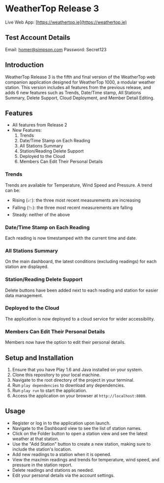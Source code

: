 # WeatherTop Release 3

Live Web App: [https://weathertop.ie](https://weathertop.ie)

## Test Account Details

Email: homer@simpson.com
Password: Secret123

## Introduction

WeatherTop Release 3 is the fifth and final version of the WeatherTop web companion application designed for WeatherTop
1000, a modular weather station. This version includes all features from the previous release, and adds 6 new features
such as Trends, Date/Time stamp, All Stations Summary, Delete Support, Cloud Deployment, and Member Detail Editing.

## Features

- All features from Release 2
- New Features:
    1. Trends
    2. Date/Time Stamp on Each Reading
    3. All Stations Summary
    4. Station/Reading Delete Support
    5. Deployed to the Cloud
    6. Members Can Edit Their Personal Details

### Trends

Trends are available for Temperature, Wind Speed and Pressure. A trend can be:

- Rising (📈): the three most recent measurements are increasing
- Falling (📉): the three most recent measurements are falling
- Steady: neither of the above

### Date/Time Stamp on Each Reading

Each reading is now timestamped with the current time and date.

### All Stations Summary

On the main dashboard, the latest conditions (excluding readings) for each station are displayed.

### Station/Reading Delete Support

Delete buttons have been added next to each reading and station for easier data management.

### Deployed to the Cloud

The application is now deployed to a cloud service for wider accessibility.

### Members Can Edit Their Personal Details

Members now have the option to edit their personal details.

## Setup and Installation

1. Ensure that you have Play 1.6 and Java installed on your system.
2. Clone this repository to your local machine.
3. Navigate to the root directory of the project in your terminal.
4. Run `play dependencies` to download any dependencies.
5. Run `play run` to start the application.
6. Access the application on your browser at `http://localhost:8080`.

## Usage

- Register or log in to the application upon launch.
- Navigate to the Dashboard view to see the list of station names.
- Click on the Folder button to open a station view and see the latest weather at that station.
- Use the "Add Station" button to create a new station, making sure to include the station's location.
- Add new readings to a station when it is opened.
- View the max/min readings and trends for temperature, wind speed, and pressure in the station report.
- Delete readings and stations as needed.
- Edit your personal details via the account settings.
